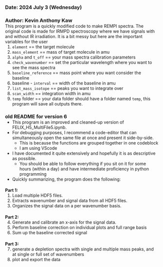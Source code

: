 ### Date: 2024 July 3 (Wednesday)
### Author: Kevin Anthony Kaw

This program is a quickly modified code to make REMPI spectra. The original code is made for IRMPD spectroscopy where we have signals with and without IR irradiation.
It is a bit messy but here are the important variables for the user
1. `element` == the target molecule
2. `mass_element` == mass of target molecule in amu
3. `alpha` and `t_off` == your mass spectra calibration parameters
4. `check_wavenumber` == set the particular wavelength where you want to see the mass spectra
5. `baseline_reference` == mass point where you want consider the baseline
6. baseline - `interval` == width of the baseline in amu
7. `list_mass_isotope` == peaks you want to integrate over
8. `scan_width` == integration width in amu
8. `temp` folder == your data folder should have a folder named `temp`, this program will save all outputs there.


### old README for version 6

* This program is an improved and cleaned-up version of FELIX_H5_MultiFile5.ipynb.
* For debugging purposes, I recommend a code-editor that can simultaneously open the same file at once and present it side-by-side. 
    * This is because the functions are grouped together in one codeblock 
    * I am using VScode
* I have documented it quite extensively and hopefully it is as descriptive as possible. 
    * You should be able to follow everything if you sit on it for some hours (within a day) and have intermediate proficiency in python programming
* Quickly summarizing, the program does the following:

#### Part 1:
1. Load multiple HDF5 files.
2. Extracts wavenumber and signal data from all HDF5 files.
3. Organizes the signal data on a per wavenumber basis.
#### Part 2:
4. Generate and calibrate an x-axis for the signal data.
5. Perform baseline correction on individual plots and full range basis
6. Sum up the baseline corrected signal
#### Part 3:
7. generate a depletion spectra with single and multiple mass peaks, and at single or full set of wavenumbers
8. plot and export the data

<style>
/* Reduce spacing between sections */
h1, h2, h3, h4, h5, h6 {
    margin-bottom: 0.0em;
}

p {
    margin-top: 0.0em;
    margin-bottom: 0.0em;
}

ul, ol {
    margin-top: 0.0em;
    margin-bottom: 0.0em;
}
</style>
